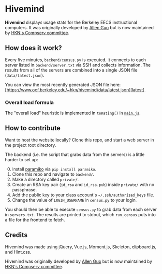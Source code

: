 # Hivemind

**Hivemind** displays usage stats for the Berkeley EECS instructional
computers. It was originally developed by [Allen Guo][allen-guo] but is now
maintained by [HKN's Compserv committee][hkn-compserv].

[allen-guo]: https://github.com/guoguo12
[hkn-compserv]: https://hkn.eecs.berkeley.edu/about/officers


## How does it work?

Every five minutes, `backend/census.py` is executed. It connects to each server
listed in `backend/server.txt` via SSH and collects information. The results
from all of the servers are combined into a single JSON file
(`data/latest.json`).

You can view the most recently generated JSON file here:
[https://www.ocf.berkeley.edu/~hkn/hivemind/data/latest.json][latest].

[latest]: https://www.ocf.berkeley.edu/~hkn/hivemind/data/latest.json


### Overall load formula

The "overall load" heuristic is implemented in `toRating()` in
[`main.js`][main-js].

[main-js]: https://github.com/compserv/hivemind/blob/gh-pages/js/main.js


## How to contribute

Want to host the website locally? Clone this repo, and start a web server in
the project root directory.

The backend (i.e. the script that grabs data from the servers) is a little
harder to set up:

0. Install [paramiko](https://pypi.python.org/pypi/paramiko) via `pip install
   paramiko`.
1. Clone this repo and navigate to `backend/`.
2. Make a directory called `private/`.
3. Create an RSA key pair (`id_rsa` and `id_rsa.pub`) inside `private/` with no
   passphrase.
4. Add the public key to your class account's `~/.ssh/authorized_keys` file.
5. Change the value of `LOGIN_USERNAME` in `census.py` to your login.

You should then be able to execute `census.py` to grab data from each server in
`servers.txt`. The results are printed to stdout, which `run_census` puts into
a file for the frontend to fetch.


## Credits

Hivemind was made using jQuery, Vue.js, Moment.js, Skeleton, clipboard.js, and Hint.css.

Hivemind was originally developed by [Allen Guo][allen-guo] but is now
maintained by [HKN's Compserv committee][hkn-compserv].
